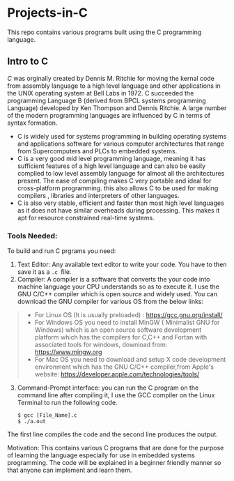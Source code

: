 # Projects-in-C
 This repo contains various programs built using the C programming language.


## Intro to C


*C*  was orginally created by Dennis M. Ritchie for moving the kernal code from assembly language to a high level language and other applications in the UNIX operating system at Bell Labs in 1972. C succeeded the programming Language B (derived from BPCL systems programming Language) developed by Ken Thompson and Dennis Ritchie. A large number of the modern programming languages are influenced by C in terms of syntax formation.

* C is widely used for systems programming in building operating systems and applications software for various computer architectures that range from Supercomputers and PLCs to   embedded systems. 
* C is a very good mid level programming language, meaning it has sufficient features of a high level language and can also be easily complied to low level assembly language for almost all the architectures present. The ease of compiling makes C very portable and ideal for cross-platform programming. this also allows C to be used for making compilers , libraries and interpreters of other languages. 
* C is also very stable, efficient and faster than most high level languages as it does not have similar overheads during processing. This makes it apt for resource constrained real-time systems. 

### Tools Needed:

To build and run C prgrams you need:
 1. Text Editor: Any available text editor to write your code. You have to then save it as a `.c `file.
 2. Compiler: A compiler is a software that converts the your code into machine language your CPU understands so as to execute it. I use the GNU C/C++ compiler which is open source and widely used. You can download the GNU compiler for various OS from the below links:
 > * For Linux OS (It is usually preloaded) :  https://gcc.gnu.org/install/  
 > * For Windows OS you need to install MinGW ( Minimalist GNU for Windows) which is an open source software development platform which has the compilers for C,C++ and Fortan with associated tools for windows, download from: https://www.mingw.org  
 > * For Mac OS you need to download and setup X code development environment which has the GNU C/C++ compiler,from Apple's website:  https://developer.apple.com/technologies/tools/ 
3. Command-Prompt interface: you can run the C program on the command line after compiling it, I use the GCC compiler on the Linux Terminal to run the following code.

       $ gcc [File_Name].c
       $ ./a.out 
The first line compiles the code and the second line produces the output.


Motivation: This contains various C programs that are done for the purpose of learning the language especially for use in embedded systems programming. The code will be explained in a beginner friendly manner so that anyone can implement and learn them.
